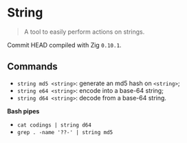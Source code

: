 
# String

> A tool to easily perform actions on strings.

Commit HEAD compiled with Zig `0.10.1`.

## Commands

* `string md5 <string>`: generate an md5 hash on `<string>`;
* `string e64 <string>`: encode into a base-64 string;
* `string d64 <string>`: decode from a base-64 string.

**Bash pipes**

* `cat codings | string d64`
* `grep . -name '??-' | string md5`
